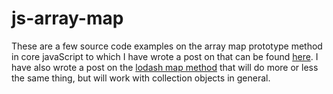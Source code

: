 # js-array-map

These are a few source code examples on the array map prototype method in core javaScript to which I have wrote a post on that can be found [here](https://dustinpfister.github.io/2020/06/16/js-array-map/). I have also wrote a post on the [lodash map method](https://dustinpfister.github.io/2018/02/02/lodash_map/) that will do more or less the same thing, but will work with collection objects in general.